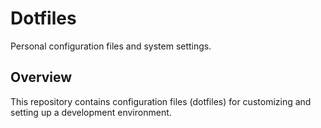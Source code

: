 # Dotfiles

Personal configuration files and system settings.

## Overview

This repository contains configuration files (dotfiles) for customizing and setting up a development environment.
